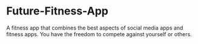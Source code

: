 # Future-Fitness-App
A fitness app that combines the best aspects of social media apps and fitness apps. You have the freedom to compete against yourself or others.

